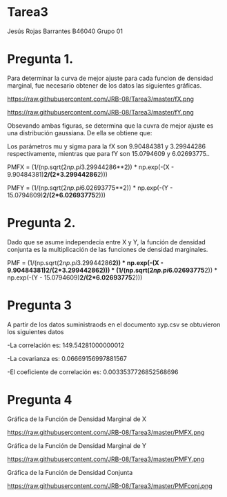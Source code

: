 # Tarea3
Jesús Rojas Barrantes
B46040
Grupo 01

# Pregunta 1.

Para determinar la curva de mejor ajuste para cada funcion de densidad marginal, fue necesario obtener de los datos las siguientes gráficas.

https://raw.githubusercontent.com/JRB-08/Tarea3/master/fX.png

https://raw.githubusercontent.com/JRB-08/Tarea3/master/fY.png

Obsevando ambas figuras, se determina que la cuvra de mejor ajuste es una distribución gaussiana. De ella se obtiene que:

Los parámetros mu y sigma para la fX son  9.90484381 y 3.29944286 respectivamente, mientras que para fY son 15.0794609 y 6.02693775..

PMFX = (1/(np.sqrt(2*np.pi*3.29944286**2)) * np.exp(-(X - 9.90484381)**2/(2*3.29944286**2)))

PMFY = (1/(np.sqrt(2*np.pi*6.02693775**2)) * np.exp(-(Y - 15.0794609)**2/(2*6.02693775**2)))




# Pregunta 2.

Dado que se asume independecia entre X y Y, la función de densidad conjunta es la multiplicación de las funciones de densidad marginales.

PMF = (1/(np.sqrt(2*np.pi*3.29944286**2)) * np.exp(-(X - 9.90484381)**2/(2*3.29944286**2))) * (1/(np.sqrt(2*np.pi*6.02693775**2)) * np.exp(-(Y - 15.0794609)**2/(2*6.02693775**2)))

# Pregunta 3
A partir de los datos suministraods en el documento xyp.csv se obtuvieron los siguientes datos


-La correlación es:  149.54281000000012

-La covarianza es:  0.06669156997881567

-El coeficiente de correlación es:  0.0033537726852568696


# Pregunta 4

Gráfica de la Función de Densidad Marginal de X

https://raw.githubusercontent.com/JRB-08/Tarea3/master/PMFX.png


Gráfica de la Función de Densidad Marginal de Y

https://raw.githubusercontent.com/JRB-08/Tarea3/master/PMFY.png


Gráfica de la Función de Densidad Conjunta

https://raw.githubusercontent.com/JRB-08/Tarea3/master/PMFconj.png



